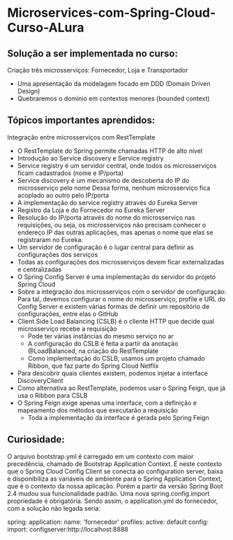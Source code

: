 # Microservices-com-Spring-Cloud-Curso-ALura

 ## Solução a ser implementada no curso:

Criação três microsserviços: Fornecedor, Loja e Transportador
- Uma apresentação da modelagem focado em DDD (Domain Driven Design)
- Quebraremos o domínio em contextos menores (bounded context)

## Tópicos importantes aprendidos:
Integração entre microsserviços com RestTemplate
- O RestTemplate do Spring permite chamadas HTTP de alto nível
- Introdução ao Service discovery e Service registry
- Service registry é um servidor central, onde todos os microsserviços ficam cadastrados (nome e IP/porta)
- Service discovery é um mecanismo de descoberta do IP do microsserviço pelo nome
  Dessa forma, nenhum microsserviço fica acoplado ao outro pelo IP/porta
- A implementação do service registry através do Eureka Server
- Registro da Loja e do Fornecedor no Eureka Server
- Resolução do IP/porta através do nome do microsserviço nas requisições, ou seja, os microsserviços não precisam conhecer o endereço IP das outras aplicações, mas apenas o nome que elas se registraram no Eureka.
- Um servidor de configuração é o lugar central para definir as configurações dos serviços
- Todas as configurações dos microsserviços devem ficar externalizadas e centralizadas
- O Spring Config Server é uma implementação do servidor do projeto Spring Cloud
- Sobre a integração dos microsserviços com o servidor de configuração:
Para tal, devemos configurar o nome do microsserviço, profile e URL do Config Server
e existem várias formas de definir um repositório de configurações, entre elas o GitHub
- Client Side Load Balancing (CSLB) é o cliente HTTP que decide qual microsserviço recebe a requisição
  - Pode ter várias instâncias do mesmo serviço no ar
  - A configuração do CSLB é feita a partir da anotação @LoadBalanced, na criação do RestTemplate
  - Como implementação do CSLB, usamos um projeto chamado Ribbon, que faz parte do Spring Cloud Netflix
- Para descobrir quais clientes existem, podemos injetar a interface DiscoveryClient
- Como alternativa ao RestTemplate, podemos usar o Spring Feign, que já usa o Ribbon para CSLB
- O Spring Feign exige apenas uma interface, com a definição e mapeamento dos métodos que executarão a requisição
  - Toda a implementação da interface é gerada pelo Spring Feign

## Curiosidade:
O arquivo bootstrap.yml é carregado em um contexto com maior precedência, chamado de Bootstrap Application Context. É neste contexto que o Spring Cloud Config Client se conecta ao configuration server, baixa e disponibiliza as variáveis de ambiente para o Spring Application Context, que é o contexto da nossa aplicação. Porém a partir da versão Spring Boot 2.4 mudou sua funcionalidade padrão. Uma nova 
spring.config.import propriedade é obrigatória. Sendo assim, o application.yml do fornecedor, com a solução não legada seria:

spring:
  application:
    name: 'fornecedor'
  profiles:
    active: default
  config:
    import: configserver:http://localhost:8888